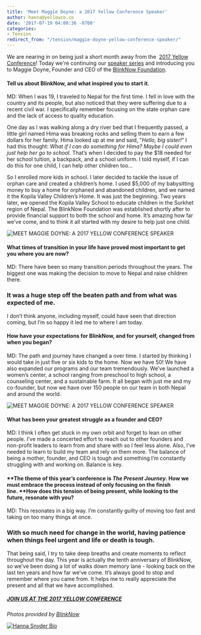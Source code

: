 ```yaml
---
title: 'Meet Maggie Doyne: a 2017 Yellow Conference Speaker'
author: hanna@yellowco.co
date: '2017-07-19 04:00:36 -0700'
categories:
- Tension
redirect_from: "/tension/maggie-doyne-yellow-conference-speaker/"
---
```


We are nearing in on being just a short month away from the  [2017 Yellow Conference](http://yellowco.co/conference/)! Today we're continuing our [speaker series](http://yellowco.co/yellow-conference-2017-speakers/) and introducing you to Maggie Doyne, Founder and CEO of the [BlinkNow Foundation](http://www.blinknow.org/).

#### Tell us about BlinkNow, and what inspired you to start it.

MD: When I was 19, I traveled to Nepal for the first time. I fell in love with the country and its people, but also noticed that they were suffering due to a recent civil war. I specifically remember focusing on the state orphan care and the lack of access to quality education.

One day as I was walking along a dry river bed that I frequently passed, a little girl named Hima was breaking rocks and selling them to earn a few dollars for her family. Hima looked up at me and said, "_Hello, big sister!_” I had this thought: _What if I can do something for Hima? Maybe I could even just help her go to school._ That’s when I decided to pay the $18 needed for her school tuition, a backpack, and a school uniform. I told myself, if I can do this for one child, I can help other children too…

So I enrolled more kids in school. I later decided to tackle the issue of orphan care and created a children’s home. I used $5,000 of my babysitting money to buy a home for orphaned and abandoned children, and we named it the Kopila Valley Children’s Home. It was just the beginning. Two years later, we opened the Kopila Valley School to educate children in the Surkhet region of Nepal. The BlinkNow Foundation was established shortly after to provide financial support to both the school and home. It’s amazing how far we’ve come, and to think it all started with my desire to help just one child.

![MEET MAGGIE DOYNE: A 2017 YELLOW CONFERENCE SPEAKER](https://s3.amazonaws.com/yellow-files/blog/2017/07/DSC00553-Version-2.jpg)

#### What times of transition in your life have proved most important to get you where you are now?

MD: There have been so many transition periods throughout the years. The biggest one was making the decision to move to Nepal and raise children there.

### It was a huge step off the beaten path and from what was expected of me.

I don’t think anyone, including myself, could have seen that direction coming, but I’m so happy it led me to where I am today.

#### How have your expectations for BlinkNow, and for yourself, changed from when you began?

MD: The path and journey have changed a over time. I started by thinking I would take in just five or six kids to the home. Now we have 50! We have also expanded our programs and our team tremendously. We’ve launched a women’s center, a school ranging from preschool to high school, a counseling center, and a sustainable farm. It all began with just me and my co-founder, but now we have over 150 people on our team in both Nepal and around the world.

![MEET MAGGIE DOYNE: A 2017 YELLOW CONFERENCE SPEAKER](https://s3.amazonaws.com/yellow-files/blog/2017/07/DSC00461-Version-2.jpg)

#### What has been your greatest struggle as a founder and CEO?

MD: I think I often get stuck in my own orbit and forget to lean on other people. I’ve made a concerted effort to reach out to other founders and non-profit leaders to learn from and share with so I feel less alone. Also, I’ve needed to learn to build my team and rely on them more. The balance of being a mother, founder, and CEO is tough and something I’m constantly struggling with and working on. Balance is key.

#### **The theme of this year’s conference is _The Present Journey_. How we must embrace the process instead of only focusing on the finish line. ****How does this tension of being present, while looking to the future, resonate with you?**

MD: This resonates in a big way. I’m constantly guilty of moving too fast and taking on too many things at once.

### With so much need for change in the world, having patience when things feel urgent and life or death is tough.

That being said, I try to take deep breaths and create moments to reflect throughout the day. This year is actually the tenth anniversary of BlinkNow, so we've been doing a lot of walks down memory lane - looking back on the last ten years and how far we’ve come. It’s always good to stop and remember where you came from. It helps me to really appreciate the present and all that we have accomplished.

##### [JOIN US AT THE 2017 YELLOW CONFERENCE](http://yellowco.co/conference/)

_Photos provided by [BlinkNow](http://www.blinknow.org/)_

[![Hanna Snyder Bio](https://s3.amazonaws.com/yellow-files/blog/2017/04/HANNA-BIO.jpg)](http://www.hannasnyder.com)
